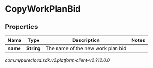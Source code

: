 # CopyWorkPlanBid


## Properties

| Name | Type | Description | Notes |
| ------------ | ------------- | ------------- | ------------- |
| **name** | **String** | The name of the new work plan bid |  |




_com.mypurecloud.sdk.v2:platform-client-v2:212.0.0_
